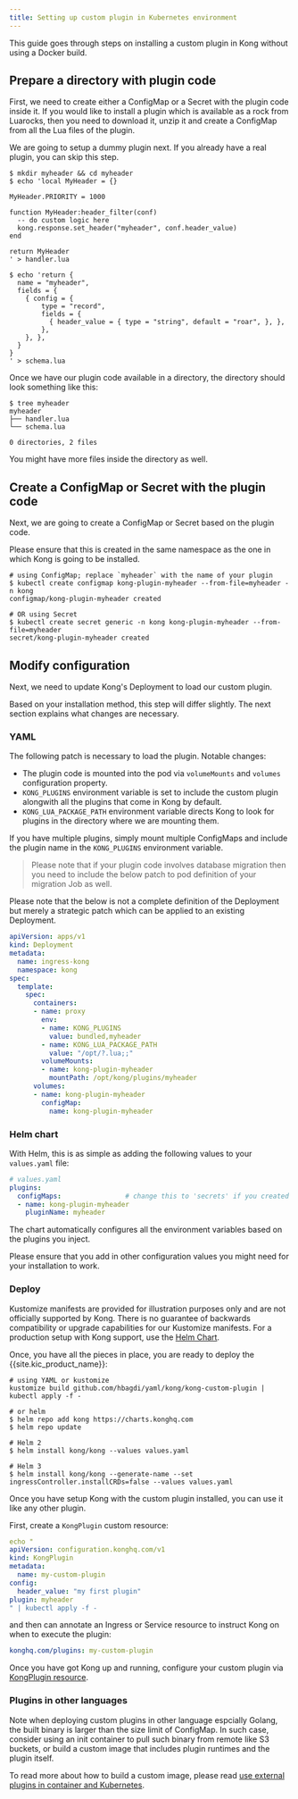 ```yaml
---
title: Setting up custom plugin in Kubernetes environment
---
```


This guide goes through steps on installing a custom plugin
in Kong without using a Docker build.

## Prepare a directory with plugin code

First, we need to create either a ConfigMap or a Secret with
the plugin code inside it.
If you would like to install a plugin which is available as
a rock from Luarocks, then you need to download it, unzip it and create a
ConfigMap from all the Lua files of the plugin.

We are going to setup a dummy plugin next.
If you already have a real plugin, you can skip this step.

```shell
$ mkdir myheader && cd myheader
$ echo 'local MyHeader = {}

MyHeader.PRIORITY = 1000

function MyHeader:header_filter(conf)
  -- do custom logic here
  kong.response.set_header("myheader", conf.header_value)
end

return MyHeader
' > handler.lua

$ echo 'return {
  name = "myheader",
  fields = {
    { config = {
        type = "record",
        fields = {
          { header_value = { type = "string", default = "roar", }, },
        },
    }, },
  }
}
' > schema.lua
```

Once we have our plugin code available in a directory,
the directory should look something like this:

```shell
$ tree myheader
myheader
├── handler.lua
└── schema.lua

0 directories, 2 files
```

You might have more files inside the directory as well.

## Create a ConfigMap or Secret with the plugin code

Next, we are going to create a ConfigMap or Secret based on the plugin
code.

Please ensure that this is created in the same namespace as the one
in which Kong is going to be installed.

```shell
# using ConfigMap; replace `myheader` with the name of your plugin
$ kubectl create configmap kong-plugin-myheader --from-file=myheader -n kong
configmap/kong-plugin-myheader created

# OR using Secret
$ kubectl create secret generic -n kong kong-plugin-myheader --from-file=myheader
secret/kong-plugin-myheader created
```

## Modify configuration

Next, we need to update Kong's Deployment to load our custom plugin.

Based on your installation method, this step will differ slightly.
The next section explains what changes are necessary.

### YAML

The following patch is necessary to load the plugin.
Notable changes:
- The plugin code is mounted into the pod via `volumeMounts` and `volumes`
  configuration property.
- `KONG_PLUGINS` environment variable is set to include the custom plugin
  alongwith all the plugins that come in Kong by default.
- `KONG_LUA_PACKAGE_PATH` environment variable directs Kong to look
  for plugins in the directory where we are mounting them.

If you have multiple plugins, simply mount multiple
ConfigMaps and include the plugin name in the `KONG_PLUGINS`
environment variable.

> Please note that if your plugin code involves database
  migration then you need to include the below patch to pod definition of your
  migration Job as well.

Please note that the below is not a complete definition of
the Deployment but merely a strategic patch which can be applied to
an existing Deployment.

```yaml
apiVersion: apps/v1
kind: Deployment
metadata:
  name: ingress-kong
  namespace: kong
spec:
  template:
    spec:
      containers:
      - name: proxy
        env:
        - name: KONG_PLUGINS
          value: bundled,myheader
        - name: KONG_LUA_PACKAGE_PATH
          value: "/opt/?.lua;;"
        volumeMounts:
        - name: kong-plugin-myheader
          mountPath: /opt/kong/plugins/myheader
      volumes:
      - name: kong-plugin-myheader
        configMap:
          name: kong-plugin-myheader
```

### Helm chart

With Helm, this is as simple as adding the following values to
your `values.yaml` file:

```yaml
# values.yaml
plugins:
  configMaps:                # change this to 'secrets' if you created a secret
  - name: kong-plugin-myheader
    pluginName: myheader
```

The chart automatically configures all the environment variables based on the
plugins you inject.

Please ensure that you add in other configuration values
you might need for your installation to work.

### Deploy

<div class="alert alert-warning">
  Kustomize manifests are provided for illustration purposes only and are not officially supported by Kong.
  There is no guarantee of backwards compatibility or upgrade capabilities for our Kustomize manifests.
  For a production setup with Kong support, use the <a href="https://github.com/kong/charts">Helm Chart</a>.
</div>

Once, you have all the pieces in place, you are ready
to deploy the {{site.kic_product_name}}:

```shell
# using YAML or kustomize
kustomize build github.com/hbagdi/yaml/kong/kong-custom-plugin | kubectl apply -f -

# or helm
$ helm repo add kong https://charts.konghq.com
$ helm repo update

# Helm 2
$ helm install kong/kong --values values.yaml

# Helm 3
$ helm install kong/kong --generate-name --set ingressController.installCRDs=false --values values.yaml
```

Once you have setup Kong with the custom plugin installed, you can use it
like any other plugin.

First, create a `KongPlugin` custom resource:

```yaml
echo "
apiVersion: configuration.konghq.com/v1
kind: KongPlugin
metadata:
  name: my-custom-plugin
config:
  header_value: "my first plugin"
plugin: myheader
" | kubectl apply -f -
```

and then can annotate an Ingress or Service resource to instruct
Kong on when to execute the plugin:

```yaml
konghq.com/plugins: my-custom-plugin
```

Once you have got Kong up and running, configure your
custom plugin via [KongPlugin resource](/kubernetes-ingress-controller/{{page.kong_version}}/guides/using-kongplugin-resource).


### Plugins in other languages

Note when deploying custom plugins in other language espcially Golang, the built binary is larger than
the size limit of ConfigMap. In such case, consider using an init container to pull such binary from
remote like S3 buckets, or build a custom image that includes plugin runtimes and the plugin itself.

To read more about how to build a custom image, please read
[use external plugins in container and Kubernetes](/enterprise/latest/external-plugins/#use-external-plugins-in-container-and-kubernetes).
